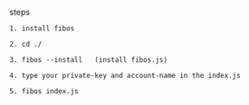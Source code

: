 steps
	
	1. install fibos
	
	2. cd ./
	
	3. fibos --install   (install fibos.js)
	
	4. type your private-key and account-name in the index.js
	
	5. fibos index.js
